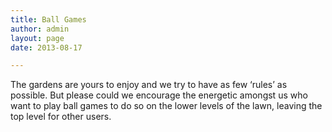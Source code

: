 ```yaml
---
title: Ball Games
author: admin
layout: page
date: 2013-08-17

---
```

The gardens are yours to enjoy and we try to have as few &#8216;rules&#8217; as possible. But please could we encourage the energetic amongst us who want to play ball games to do so on the lower levels of the lawn, leaving the top level for other users.